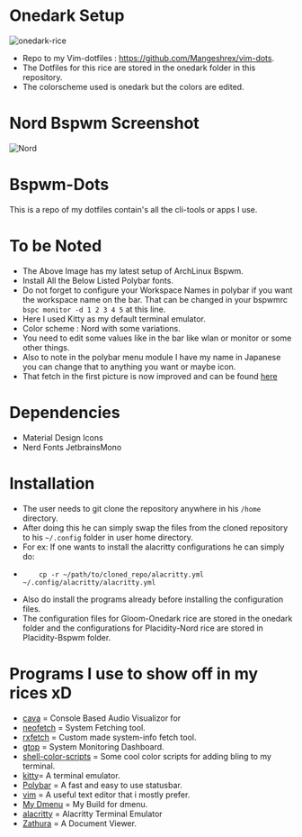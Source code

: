 # Onedark Setup 

![onedark-rice](https://user-images.githubusercontent.com/82205152/122727874-2523df00-d295-11eb-8c8e-0baa94e92d68.png)

- Repo to my Vim-dotfiles : https://github.com/Mangeshrex/vim-dots. 
- The Dotfiles for this rice are stored in the onedark folder in this repository.
- The colorscheme used is onedark but the colors are edited.

# Nord Bspwm Screenshot 
![Nord](https://user-images.githubusercontent.com/82205152/119094670-f6fd7600-ba2e-11eb-934d-b494e6714c6e.png)

# Bspwm-Dots 
This is a repo of my dotfiles contain's all the cli-tools or apps I use. 

# To be Noted 
- The Above Image has my latest setup of ArchLinux Bspwm. 
- Install All the Below Listed Polybar fonts. 
- Do not forget to configure your Workspace Names in polybar if you want the workspace name on the bar. 
  That can be changed in your bspwmrc `bspc monitor -d 1 2 3 4 5` at this line. 
- Here I used Kitty as my default terminal emulator. 
- Color scheme : Nord with some variations. 
- You need to edit some values like in the bar like wlan or monitor or some other things. 
- Also to note in the polybar menu module I have my name in Japanese you can change that to anything you want or maybe icon. 
- That fetch in the first picture is now improved and can be found [here](https://github.com/Mangeshrex/rxfetch)

# Dependencies 
- Material Design Icons 
- Nerd Fonts JetbrainsMono 

# Installation 
- The user needs to git clone the repository anywhere in his `/home` directory. 
- After doing this he can simply swap the files from the cloned repository to his `~/.config` folder in user home directory. 
- For ex: If one wants to install the alacritty configurations he can simply do: 
-         cp -r ~/path/to/cloned_repo/alacritty.yml ~/.config/alacritty/alacritty.yml
- Also do install the programs already before installing the configuration files. 
- The configuration files for Gloom-Onedark rice are stored in the onedark folder and the configurations for Placidity-Nord rice are stored in Placidity-Bspwm folder. 
 
# Programs I use to show off in my rices xD 
- [cava](https://github.com/karlstav/cava) = Console Based Audio Visualizor for 
- [neofetch](https://github.com/dylanaraps/neofetch) = System Fetching tool. 
- [rxfetch](https://github.com/Mangeshrex/rxfetch) = Custom made system-info fetch tool. 
- [gtop](https://github.com/aksakalli/gtop) = System Monitoring Dashboard. 
- [shell-color-scripts](https://github.com/stark/Color-Scripts) = Some cool color scripts for adding bling to my terminal. 
- [kitty](https://sw.kovidgoyal.net/kitty/)= A terminal emulator. 
- [Polybar](https://github.com/polybar/polybar) = A fast and easy to use statusbar. 
- [vim](https://www.vim.org/) = A useful text editor that i mostly prefer.  
- [My Dmenu](https://github.com/Mangeshrex/Nordic-dmenu-dots) = My Build for dmenu. 
- [alacritty](https://github.com/alacritty/alacritty) = Alacritty Terminal Emulator 
- [Zathura](https://github.com/pwmt/zathura) =  A Document Viewer. 



